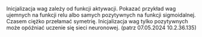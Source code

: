 Inicjalizacja wag zależy od funkcji aktywacji. Pokazać przykład wag ujemnych na funkcji relu albo samych pozytywnych na funkcji sigmoidalnej. Czasem ciężko przełamać symetrię. Inicjalizacja wag tylko pozytywnych może opóźniać uczenie się sieci neuronowej. (patrz 07.05.2024 10.2.36.135)




